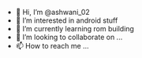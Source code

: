 - 👋 Hi, I’m @ashwani_02
- 👀 I’m interested in android stuff
- 🌱 I’m currently learning rom building
- 💞️ I’m looking to collaborate on ...
- 📫 How to reach me ...

<!---
Techy0302/Techy0302 is a ✨ special ✨ repository because its `README.md` (this file) appears on your GitHub profile.
You can click the Preview link to take a look at your changes.
--->
